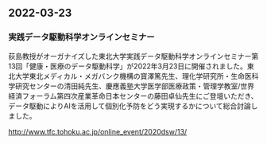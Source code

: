 ## 2022-03-23
### 実践データ駆動科学オンラインセミナー
荻島教授がオーガナイズした東北大学実践データ駆動科学オンラインセミナー第13回「健康・医療のデータ駆動科学」が2022年3月23日に開催されました。東北大学東北メディカル・メガバンク機構の寳澤篤先生、理化学研究所・生命医科学研究センターの清田純先生、慶應義塾大学医学部医療政策・管理学教室/世界経済フォーラム第四次産業革命日本センターの藤田卓仙先生にご登壇いただき、データ駆動によりAIを活用して個別化予防をどう実現するかについて総合討論しました。

http://www.tfc.tohoku.ac.jp/online_event/2020dsw/13/
